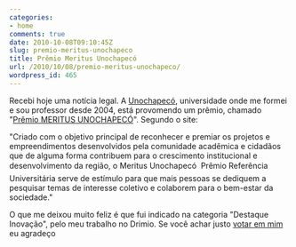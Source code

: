 ```yaml
---
categories:
- home
comments: true
date: 2010-10-08T09:10:45Z
slug: premio-meritus-unochapeco
title: Prêmio Meritus Unochapecó
url: /2010/10/08/premio-meritus-unochapeco/
wordpress_id: 465
---
```


Recebi hoje uma notícia legal.
A [Unochapecó](http://www.unochapeco.edu.br), universidade onde me formei e sou professor desde 2004, está provomendo um prêmio, chamado "[Prêmio MERITUS UNOCHAPECÓ](http://www.unochapeco.edu.br/meritus/o-premio)". Segundo o site:

"Criado com o objetivo principal de reconhecer e premiar os projetos e empreendimentos desenvolvidos pela comunidade acadêmica e cidadãos que de alguma forma contribuem para o crescimento institucional e desenvolvimento da região, o Meritus Unochapecó  Prêmio Referência Universitária serve de estímulo para que mais pessoas se dediquem a pesquisar temas de interesse coletivo e colaborem para o bem-estar da sociedade."

O que me deixou muito feliz é que fui indicado na categoria "Destaque Inovação", pelo meu trabalho no Drimio.
Se você achar justo [votar em mim](http://www.unochapeco.edu.br/meritus/votacao#texto-inovacao) eu agradeço
